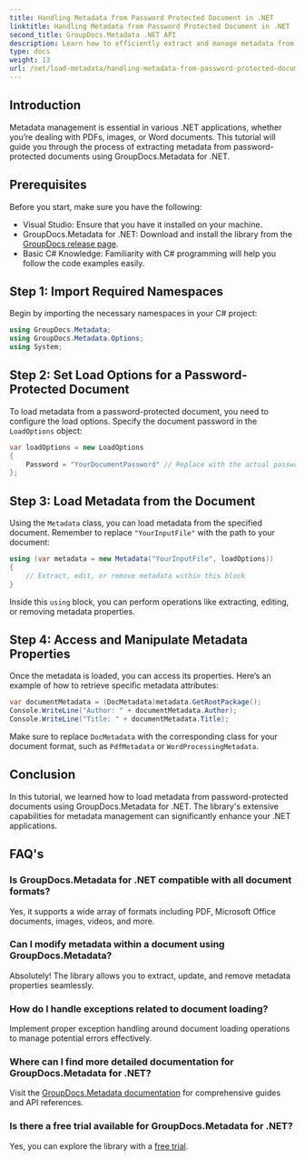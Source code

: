 ```yaml
---
title: Handling Metadata from Password Protected Document in .NET
linktitle: Handling Metadata from Password Protected Document in .NET
second_title: GroupDocs.Metadata .NET API
description: Learn how to efficiently extract and manage metadata from password-protected documents using GroupDocs.Metadata for .NET. This comprehensive tutorial covers essential steps, including setting load options, accessing metadata properties.
type: docs
weight: 13
url: /net/load-metadata/handling-metadata-from-password-protected-document/
---
```

## Introduction

Metadata management is essential in various .NET applications, whether you’re dealing with PDFs, images, or Word documents. This tutorial will guide you through the process of extracting metadata from password-protected documents using GroupDocs.Metadata for .NET.

## Prerequisites

Before you start, make sure you have the following:

- Visual Studio: Ensure that you have it installed on your machine.
- GroupDocs.Metadata for .NET: Download and install the library from the [GroupDocs release page](https://releases.groupdocs.com/metadata/net/).
- Basic C# Knowledge: Familiarity with C# programming will help you follow the code examples easily.

## Step 1: Import Required Namespaces

Begin by importing the necessary namespaces in your C# project:

```csharp
using GroupDocs.Metadata;
using GroupDocs.Metadata.Options;
using System;
```

## Step 2: Set Load Options for a Password-Protected Document

To load metadata from a password-protected document, you need to configure the load options. Specify the document password in the `LoadOptions` object:

```csharp
var loadOptions = new LoadOptions
{
    Password = "YourDocumentPassword" // Replace with the actual password
};
```

## Step 3: Load Metadata from the Document

Using the `Metadata` class, you can load metadata from the specified document. Remember to replace `"YourInputFile"` with the path to your document:

```csharp
using (var metadata = new Metadata("YourInputFile", loadOptions))
{
    // Extract, edit, or remove metadata within this block
}
```

Inside this `using` block, you can perform operations like extracting, editing, or removing metadata properties.

## Step 4: Access and Manipulate Metadata Properties

Once the metadata is loaded, you can access its properties. Here’s an example of how to retrieve specific metadata attributes:

```csharp
var documentMetadata = (DocMetadata)metadata.GetRootPackage();
Console.WriteLine("Author: " + documentMetadata.Author);
Console.WriteLine("Title: " + documentMetadata.Title);
```

Make sure to replace `DocMetadata` with the corresponding class for your document format, such as `PdfMetadata` or `WordProcessingMetadata`.

## Conclusion

In this tutorial, we learned how to load metadata from password-protected documents using GroupDocs.Metadata for .NET. The library's extensive capabilities for metadata management can significantly enhance your .NET applications.

## FAQ's

### Is GroupDocs.Metadata for .NET compatible with all document formats?
Yes, it supports a wide array of formats including PDF, Microsoft Office documents, images, videos, and more.

### Can I modify metadata within a document using GroupDocs.Metadata?
Absolutely! The library allows you to extract, update, and remove metadata properties seamlessly.

### How do I handle exceptions related to document loading?
Implement proper exception handling around document loading operations to manage potential errors effectively.

### Where can I find more detailed documentation for GroupDocs.Metadata for .NET?
Visit the [GroupDocs.Metadata documentation](https://reference.groupdocs.com/metadata/net/) for comprehensive guides and API references.

### Is there a free trial available for GroupDocs.Metadata for .NET?
Yes, you can explore the library with a [free trial](https://releases.groupdocs.com/).
